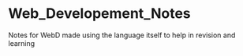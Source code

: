 # Web_Developement_Notes
Notes for WebD made using the language itself to help in revision and learning
